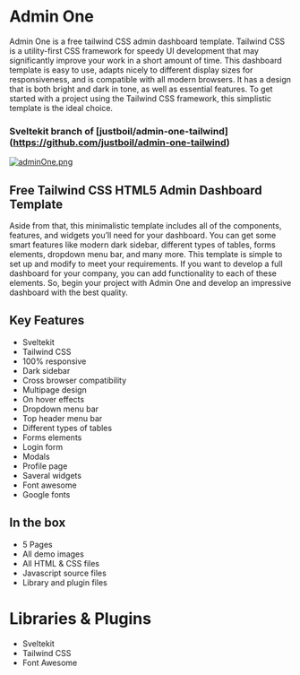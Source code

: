 # Admin One

Admin One is a free tailwind CSS admin dashboard template. Tailwind CSS is a utility-first CSS framework for speedy UI development that may significantly improve your work in a short amount of time. This dashboard template is easy to use, adapts nicely to different display sizes for responsiveness, and is compatible with all modern browsers. It has a design that is both bright and dark in tone, as well as essential features. To get started with a project using the Tailwind CSS framework, this simplistic template is the ideal choice.

### Sveltekit branch of [justboil/admin-one-tailwind] (https://github.com/justboil/admin-one-tailwind)

[![adminOne.png](https://i.postimg.cc/B6HLNFN0/adminOne.png)](https://postimg.cc/626ppyDj)

## Free Tailwind CSS HTML5 Admin Dashboard Template

Aside from that, this minimalistic template includes all of the components, features, and widgets you’ll need for your dashboard. You can get some smart features like modern dark sidebar, different types of tables, forms elements, dropdown menu bar, and many more. This template is simple to set up and modify to meet your requirements. If you want to develop a full dashboard for your company, you can add functionality to each of these elements. So, begin your project with Admin One and develop an impressive dashboard with the best quality.

## Key Features

- Sveltekit
- Tailwind CSS
- 100% responsive
- Dark sidebar
- Cross browser compatibility
- Multipage design
- On hover effects
- Dropdown menu bar
- Top header menu bar
- Different types of tables
- Forms elements
- Login form
- Modals
- Profile page
- Saveral widgets
- Font awesome
- Google fonts

## In the box

- 5 Pages
- All demo images
- All HTML & CSS files
- Javascript source files
- Library and plugin files

# Libraries & Plugins

- Sveltekit
- Tailwind CSS
- Font Awesome
